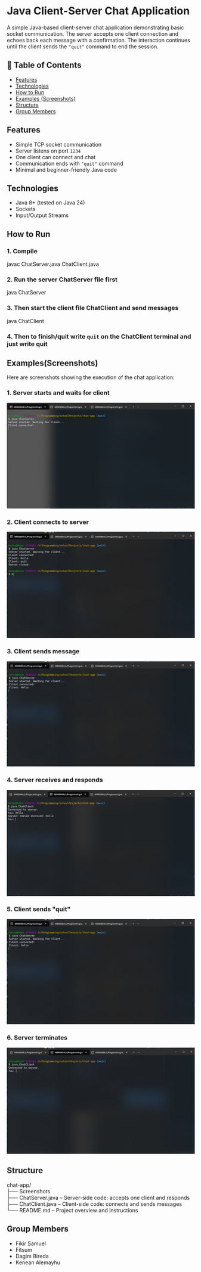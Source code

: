 # Java Client-Server Chat Application

A simple Java-based client-server chat application demonstrating basic socket communication. The server accepts one client connection and echoes back each message with a confirmation. The interaction continues until the client sends the `"quit"` command to end the session.

## 📑 Table of Contents

- [Features](#features)
- [Technologies](#technologies)
- [How to Run](#how-to-run)
- [Examples (Screenshots)](#examplesscreenshots)
- [Structure](#structure)
- [Group Members](#group-members)

## Features

- Simple TCP socket communication
- Server listens on port `1234`
- One client can connect and chat
- Communication ends with `"quit"` command
- Minimal and beginner-friendly Java code

## Technologies

- Java 8+ (tested on Java 24)
- Sockets
- Input/Output Streams

## How to Run

### 1. Compile  
javac ChatServer.java ChatClient.java

### 2. Run the server ChatServer file first  
java ChatServer

### 3. Then start the client file ChatClient and send messages  
java ChatClient

### 4. Then to finish/quit write `quit` on the ChatClient terminal and just write quit

## Examples(Screenshots)

Here are screenshots showing the execution of the chat application:

### 1. Server starts and waits for client
![Screenshot 1](screenshots/1.jpg)

### 2. Client connects to server
![Screenshot 2](screenshots/2.jpg)

### 3. Client sends message
![Screenshot 3](screenshots/4.jpg)

### 4. Server receives and responds
![Screenshot 4](screenshots/5.jpg)

### 5. Client sends "quit"
![Screenshot 5](screenshots/4.jpg)

### 6. Server terminates
![Screenshot 6](screenshots/6.jpg)

## Structure

chat-app/  
├── Screenshots  
├── ChatServer.java – Server-side code: accepts one client and responds  
├── ChatClient.java – Client-side code: connects and sends messages  
└── README.md – Project overview and instructions

## Group Members

- Fikir Samuel  
- Fitsum  
- Dagim Bireda  
- Kenean Alemayhu